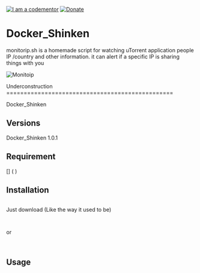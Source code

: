 <a href="http://bitly.com/2grT54q"><img src="https://cdn.codementor.io/badges/i_am_a_codementor_dark.svg" alt="I am a codementor" style="max-width:100%"/></a> 
 [![Donate](https://www.paypalobjects.com/en_US/i/btn/btn_donateCC_LG.gif)](https://www.paypal.me/HAAW)


Docker_Shinken
=============

monitorip.sh is a homemade script for watching uTorrent application people IP /country and other information.
it can alert if a specific IP is sharing things with you  

![Monitoip](http://a3.mzstatic.com/eu/r30/Purple3/v4/2e/7d/98/2e7d9859-8f89-cdbf-6b71-d81aa30aec19/icon175x175.png)

Underconstruction ================================================

Docker_Shinken



Versions
--------
Docker_Shinken 1.0.1


Requirement
------------


[] ( )


Installation
------------


```bash


```


Just download (Like the way it used to be)

```bash
    
```
or

```bash
    
```
Usage
-----

```bash
   
```
